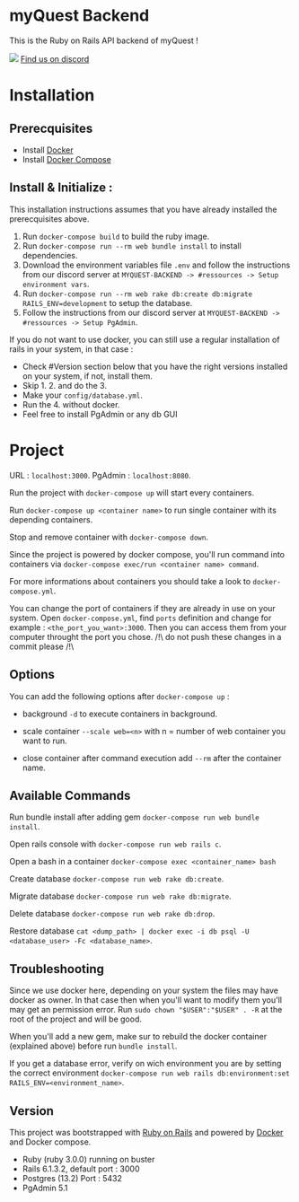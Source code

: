 # myQuest Backend
This is the Ruby on Rails API backend of myQuest !

![](https://cdn.discordapp.com/attachments/584465372489449608/833542286419689472/Webp.net-resizeimage_4.png) [Find us on discord](https://discord.gg/uh6FudeY9Q)

# Installation

## Prerecquisites
* Install [Docker](https://docs.docker.com/install/)
* Install [Docker Compose](https://docs.docker.com/compose/install/)

## Install & Initialize :
This installation instructions assumes that you have already installed the prerecquisites above.


1. Run `docker-compose build` to build the ruby image.
2. Run `docker-compose run --rm web bundle install` to install dependencies.
3. Download the environment variables file `.env` and follow the instructions from our discord server at  `MYQUEST-BACKEND -> #ressources -> Setup environment vars`.
4. Run `docker-compose run --rm web rake db:create db:migrate RAILS_ENV=development` to setup the database.
5. Follow the instructions from our discord server at `MYQUEST-BACKEND -> #ressources -> Setup PgAdmin`.


If you do not want to use docker, you can still use a regular installation of rails in your system, in that case :
- Check #Version section below that you have the right versions installed on your system, if not, install them.
- Skip 1. 2. and do the 3.
- Make your `config/database.yml`.
- Run the 4. without docker.
- Feel free to install PgAdmin or any db GUI
  
# Project
URL : `localhost:3000`.
PgAdmin : `localhost:8080`.

Run the project with `docker-compose up` will start every containers.

Run `docker-compose up <container name>` to run single container with its depending containers.

Stop and remove container with `docker-compose down`.

Since the project is powered by docker compose, you'll run command into containers via `docker-compose exec/run <container name> command`.

For more informations about containers you should take a look to `docker-compose.yml`.

You can change the port of containers if they are already in use on your system. Open `docker-compose.yml`, find `ports` definition and change for example : `<the_port_you_want>:3000`. Then you can access them from your computer throught the port you chose.
/!\ do not push these changes in a commit please /!\

## Options
You can add the following options after `docker-compose up` :

* background
`-d` to execute containers in background.

* scale container
`--scale web=<n>` with n = number of web container you want to run.

* close container after command execution
add `--rm` after the container name.

## Available Commands
Run bundle install after adding gem `docker-compose run web bundle install`.

Open rails console with `docker-compose run web rails c`.

Open a bash in a container `docker-compose exec <container_name> bash`

Create database `docker-compose run web rake db:create`.

Migrate database `docker-compose run web rake db:migrate`.

Delete database `docker-compose run web rake db:drop`.

Restore database `cat <dump_path> | docker exec -i db psql -U <database_user> -Fc <database_name>`.

## Troubleshooting
Since we use docker here, depending on your system the files may have docker as owner. In that case then when you'll want to modify them you'll may get an permission error. Run `sudo chown "$USER":"$USER" . -R` at the root of the project and will be good.

When you'll add a new gem, make sur to rebuild the docker container (explained above) before run `bundle install`.

If you get a database error, verify on wich environment you are by setting the correct environment `docker-compose run web rails db:environment:set RAILS_ENV=<environment_name>`.

## Version
This project was bootstrapped with [Ruby on Rails](https://rubyonrails.org/) and powered by [Docker](https://www.docker.com/) and Docker compose.

- Ruby (ruby 3.0.0) running on buster
- Rails 6.1.3.2, default port : 3000
- Postgres (13.2) Port : 5432
- PgAdmin 5.1